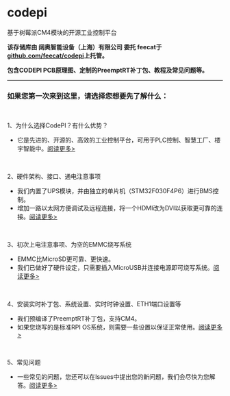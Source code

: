 # codepi  

基于树莓派CM4模块的开源工业控制平台 

**该存储库由 阔奥智能设备（上海）有限公司 委托 feecat于[github.com/feecat/codepi](https://github.com/feecat/codepi)上托管。** 

**包含CODEPI PCB原理图、定制的PreemptRT补丁包、教程及常见问题等。** 

  -----------------------

### 如果您第一次来到这里，请选择您想要先了解什么：  

</br>

1、为什么选择CodePI？有什么优势？ 
- 它是先进的、开源的、高效的工业控制平台，可用于PLC控制、智慧工厂、楼宇智能中。[阅读更多>]()  

</br>

2、硬件架构、接口、通电注意事项 
- 我们内置了UPS模块，并由独立的单片机（STM32F030F4P6）进行BMS控制。
- 增加一路以太网方便调试及远程连接，将一个HDMI改为DVI以获取更可靠的连接。[阅读更多>]()  

</br>

3、初次上电注意事项、为空的EMMC烧写系统 
- EMMC比MicroSD更可靠、更快速。
- 我们已做好了硬件设定，只需要插入MicroUSB并连接电源即可烧写系统。[阅读更多>]()  

</br>

4、安装实时补丁包、系统设置、实时时钟设置、ETH1端口设置等 
- 我们预编译了PreemptRT补丁包，支持CM4。
- 如果您烧写的是标准RPI OS系统，则需要一些设置以保证正常使用。[阅读更多>]()  

</br>
 
5、常见问题 
- 一些常见的问题，您还可以在Issues中提出您的新问题，我们会尽快为您解答。[阅读更多>]()  

